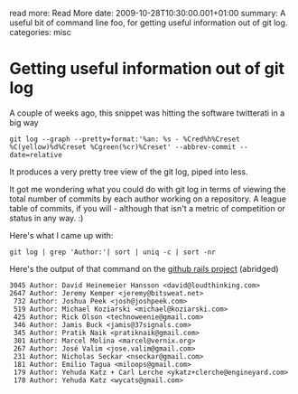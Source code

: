 read more: Read More
date: 2009-10-28T10:30:00.001+01:00
summary: A useful bit of command line foo, for getting useful information out of git log.
categories: misc

# Getting useful information out of git log

A couple of weeks ago, this snippet was hitting the software twitterati in a big way

	git log --graph --pretty=format:'%an: %s - %Cred%h%Creset %C(yellow)%d%Creset %Cgreen(%cr)%Creset' --abbrev-commit --date=relative

It produces a very pretty tree view of the git log, piped into less.

It got me wondering what you could do with git log in terms of viewing the total number of commits by each author working on a repository. A league table of commits, if you will - although that isn't a metric of competition or status in any way. :)

Here's what I came up with:

	git log | grep 'Author:'| sort | uniq -c | sort -nr

Here's the output of that command on the [github rails project](http://github.com/rails/rails/) (abridged)

	3045 Author: David Heinemeier Hansson <david@loudthinking.com>
	2647 Author: Jeremy Kemper <jeremy@bitsweat.net>
	 732 Author: Joshua Peek <josh@joshpeek.com>
	 519 Author: Michael Koziarski <michael@koziarski.com>
	 425 Author: Rick Olson <technoweenie@gmail.com>
	 346 Author: Jamis Buck <jamis@37signals.com>
	 345 Author: Pratik Naik <pratiknaik@gmail.com>
	 301 Author: Marcel Molina <marcel@vernix.org>
	 267 Author: José Valim <jose.valim@gmail.com>
	 231 Author: Nicholas Seckar <nseckar@gmail.com>
	 181 Author: Emilio Tagua <miloops@gmail.com>
	 179 Author: Yehuda Katz + Carl Lerche <ykatz+clerche@engineyard.com>
	 178 Author: Yehuda Katz <wycats@gmail.com>
	